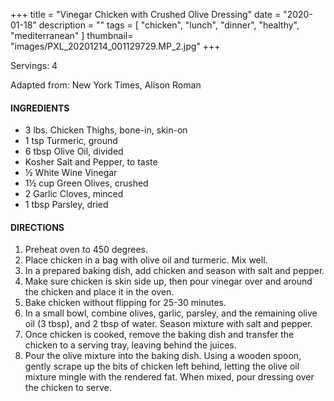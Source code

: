 +++
title = "Vinegar Chicken with Crushed Olive Dressing"
date = "2020-01-18"
description = ""
tags = [
    "chicken",
    "lunch",
    "dinner",
    "healthy",
    "mediterranean"
]
thumbnail= "images/PXL_20201214_001129729.MP_2.jpg"
+++

Servings: 4 <!--more-->

Adapted from: New York Times, Alison Roman 


#### INGREDIENTS 

* 3 lbs. Chicken Thighs, bone-in, skin-on
* 1 tsp Turmeric, ground 
* 6 tbsp Olive Oil, divided
* Kosher Salt and Pepper, to taste 
* ½ White Wine Vinegar 
* 1½ cup Green Olives, crushed 
* 2 Garlic Cloves, minced 
* 1 tbsp Parsley, dried 

#### DIRECTIONS 

1. Preheat oven to 450 degrees. 
2. Place chicken in a bag with olive oil and turmeric. Mix well. 
3. In a prepared baking dish, add chicken and season with salt and pepper. 
4. Make sure chicken is skin side up, then pour vinegar over and around the chicken and place it in the oven. 
5. Bake chicken without flipping for 25-30 minutes. 
6. In a small bowl, combine olives, garlic, parsley, and the remaining olive oil (3 tbsp), and 2 tbsp of water. Season mixture with salt and pepper. 
7. Once chicken is cooked, remove the baking dish and transfer the chicken to a serving tray, leaving behind the juices. 
8. Pour the olive mixture into the baking dish. Using a wooden spoon, gently scrape up the bits of chicken left behind, letting the olive oil mixture mingle with the rendered fat. When mixed, pour dressing over the chicken to serve.  

